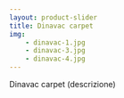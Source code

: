 ```yaml
---
layout: product-slider
title: Dinavac carpet
img:
    - dinavac-1.jpg
    - dinavac-3.jpg
    - dinavac-4.jpg
---
```


Dinavac carpet (descrizione)
